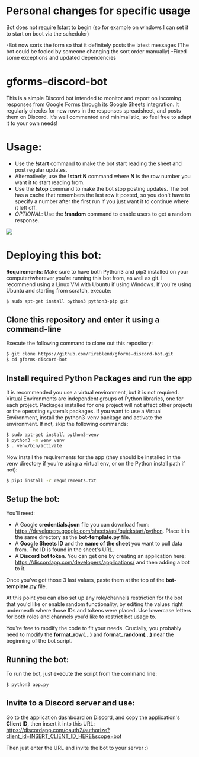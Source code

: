 # Personal changes for specific usage

Bot does not require !start to begin (so for example on windows I can set it to start on boot via the scheduler)

-Bot now sorts the form so that it definitely posts the latest messages (The bot could be fooled by someone changing the sort order manually)
-Fixed some exceptions and updated dependencies


# gforms-discord-bot

This is a simple Discord bot intended to monitor and report on incoming responses from Google Forms through its Google Sheets integration. It regularly checks for new rows in the responses spreadsheet, and posts them on Discord. It's well commented and minimalistic, so feel free to adapt it to your own needs!

# Usage:

- Use the **!start** command to make the bot start reading the sheet and post regular updates.
- Alternatively, use the **!start N** command where **N** is the row number you want it to start reading from.
- Use the **!stop** command to make the bot stop posting updates. The bot has a cache that remembers the last row it posted, so you don't have to specify a number after the first run if you just want it to continue where it left off.
- *OPTIONAL*: Use the **!random** command to enable users to get a random response.

<img src="https://i.imgur.com/CfbnBt9.png"/>

# Deploying this bot:

**Requirements**: Make sure to have both Python3 and pip3 installed on your computer/wherever you're running this bot from, as well as git.
I recommend using a Linux VM with Ubuntu if using Windows. If you're using Ubuntu and starting from scratch, execute:

~~~sh
$ sudo apt-get install python3 python3-pip git
~~~

## Clone this repository and enter it using a command-line

Execute the following command to clone out this repository:

~~~sh
$ git clone https://github.com/Fireblend/gforms-discord-bot.git
$ cd gforms-discord-bot
~~~

## Install required Python Packages and run the app

It is recommended you use a virtual environment, but it is not required. Virtual Environments are independent groups of Python libraries, one for each project. Packages installed for one project will not affect other projects or the operating system’s packages. If you want to use a Virtual Environment, install the python3-venv package and activate the environment. If not, skip the following commands:

~~~sh
$ sudo apt-get install python3-venv
$ python3 -m venv venv
$ . venv/bin/activate
~~~

Now install the requirements for the app (they should be installed in the venv directory if you're using a virtual env, or on the Python install path if not):

~~~sh
$ pip3 install -r requirements.txt
~~~

## Setup the bot:

You'll need:

- A Google **credentials.json** file you can download from: https://developers.google.com/sheets/api/quickstart/python. Place it in the same directory as the **bot-template.py** file.
- A **Google Sheets ID** and the **name of the sheet** you want to pull data from. The ID is found in the sheet's URL.
- A **Discord bot token**. You can get one by creating an application here: https://discordapp.com/developers/applications/ and then adding a bot to it.

Once you've got those 3 last values, paste them at the top of the **bot-template.py** file.

At this point you can also set up any role/channels restriction for the bot that you'd like or enable random functionality, by editing the values right underneath where those IDs and tokens were placed. Use lowercase letters for both roles and channels you'd like to restrict bot usage to.

You're free to modify the code to fit your needs. Crucially, you probably need to modify the **format_row(...)** and **format_random(...)** near the beginning of the bot script.

## Running the bot:

To run the bot, just execute the script from the command line:

~~~sh
$ python3 app.py
~~~

## Invite to a Discord server and use:

Go to the application dashboard on Discord, and copy the application's **Client ID**, then insert it into this URL:
https://discordapp.com/oauth2/authorize?client_id=INSERT_CLIENT_ID_HERE&scope=bot

Then just enter the URL and invite the bot to your server :)
